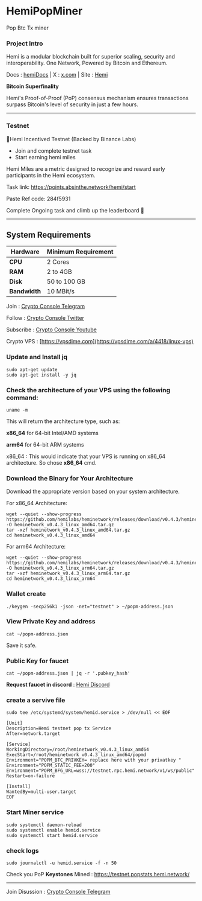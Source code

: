 # HemiPopMiner
Pop Btc Tx miner

### Project Intro
Hemi is a modular blockchain built for superior scaling, security and interoperability.
One Network, Powered by  Bitcoin and  Ethereum.

Docs : [hemiDocs](https://docs.hemi.xyz/) | X : [x.com](https://x.com/hemi_xyz) | Site : [Hemi](https://hemi.xyz/)

**Bitcoin Superfinality**

Hemi's Proof-of-Proof (PoP) consensus mechanism ensures transactions surpass Bitcoin's level of security in just a few hours.
__________________________________________________________________________________________________________________________________________

### Testnet 

📣Hemi Incentived Testnet (Backed by Binance Labs)

- Join and complete testnet task
- Start earning hemi miles 

Hemi Miles are a metric designed to recognize and reward early participants in the Hemi ecosystem.

Task link: https://points.absinthe.network/hemi/start

Paste Ref code: 284f5931

Complete Ongoing task and climb up the leaderboard 🚀
__________________________________________________________________________________________________________________________________________
## System Requirements

| **Hardware** | **Minimum Requirement** |
|--------------|-------------------------|
| **CPU**      | 2 Cores                 |
| **RAM**      | 2 to 4GB                |
| **Disk**     | 50 to 100 GB            |
| **Bandwidth**| 10 MBit/s               |

Join : [Crypto Console Telegram](https://t.me/cryptoconsol)

Follow : [Crypto Console Twitter](https://www.x.com/cryptoconsol)

Subscribe : [Crypto Console Youtube](https://www.youtube.com/@cryptoconsole)

Crypto VPS : [https://vpsdime.com](https://vpsdime.com/a/4418/linux-vps)

### Update and Install jq
```
sudo apt-get update
sudo apt-get install -y jq
```

### Check the architecture of your VPS using the following command:
```
uname -m
```
This will return the architecture type, such as:

**x86_64** for 64-bit Intel/AMD systems

**arm64** for 64-bit ARM systems


x86_64 : This would indicate that your VPS is running on x86_64 architecture. So chose **x86_64** cmd.

### Download the Binary for Your Architecture
Download the appropriate version based on your system architecture.

For x86_64 Architecture:

```
wget --quiet --show-progress https://github.com/hemilabs/heminetwork/releases/download/v0.4.3/heminetwork_v0.4.3_linux_amd64.tar.gz -O heminetwork_v0.4.3_linux_amd64.tar.gz
tar -xzf heminetwork_v0.4.3_linux_amd64.tar.gz
cd heminetwork_v0.4.3_linux_amd64
```
For arm64 Architecture:

```
wget --quiet --show-progress https://github.com/hemilabs/heminetwork/releases/download/v0.4.3/heminetwork_v0.4.3_linux_arm64.tar.gz -O heminetwork_v0.4.3_linux_arm64.tar.gz
tar -xzf heminetwork_v0.4.3_linux_arm64.tar.gz
cd heminetwork_v0.4.3_linux_arm64
```

### Wallet create
```
./keygen -secp256k1 -json -net="testnet" > ~/popm-address.json
```
### View Private Key and address
```
cat ~/popm-address.json
```

Save it safe.

### Public Key for faucet
```
cat ~/popm-address.json | jq -r '.pubkey_hash'
```

**Request faucet in discord** : [Hemi Discord](https://discord.gg/hemixyz)

### create a servive file
```
sudo tee /etc/systemd/system/hemid.service > /dev/null << EOF

[Unit]
Description=Hemi testnet pop tx Service
After=network.target

[Service]
WorkingDirectory=/root/heminetwork_v0.4.3_linux_amd64
ExecStart=/root/heminetwork_v0.4.3_linux_amd64/popmd
Environment="POPM_BTC_PRIVKEY= replace here with your privatkey "
Environment="POPM_STATIC_FEE=200"
Environment="POPM_BFG_URL=wss://testnet.rpc.hemi.network/v1/ws/public"
Restart=on-failure

[Install]
WantedBy=multi-user.target
EOF
```
### Start Miner service
```
sudo systemctl daemon-reload
sudo systemctl enable hemid.service
sudo systemctl start hemid.service
```
### check logs
```
sudo journalctl -u hemid.service -f -n 50
```

Check you PoP **Keystones** Mined : https://testnet.popstats.hemi.network/
__________________________________________________________________________________________________________________________________________

Join Disussion : [Crypto Console Telegram](https://t.me/cryptoconsol)
